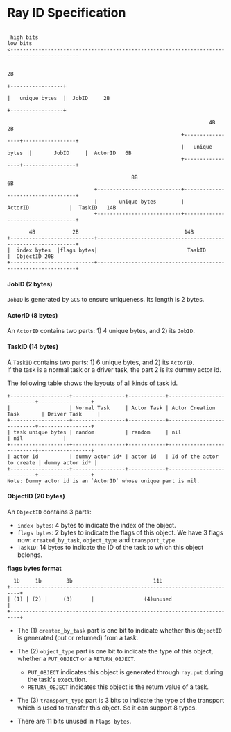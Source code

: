 Ray ID Specification
============================================
```

 high bits                                                                           low bits
<--------------------------------------------------------------------------------------------

                                                                                   2B
                                                                          +-----------------+
                                                                          |   unique bytes  |  JobID     2B
                                                                          +-----------------+

                                                                 4B                2B
                                                        +-----------------+-----------------+
                                                        |   unique bytes  |       JobID     |  ActorID   6B
                                                        +-----------------+-----------------+

                                        8B                               6B
                            +---------------------------+-----------------------------------+
                            |       unique bytes        |               ActorID             |  TaskID   14B
                            +---------------------------+-----------------------------------+

       4B            2B                                  14B
+---------------------------+---------------------------------------------------------------+
|  index bytes  |flags bytes|                             TaskID                            |  ObjectID 20B
+---------------------------+---------------------------------------------------------------+

```
#### JobID (2 bytes)
`JobID` is generated by `GCS` to ensure uniqueness. Its length is 2 bytes.

#### ActorID (8 bytes)
An `ActorID` contains two parts: 1) 4 unique bytes, and 2) its `JobID`.

#### TaskID (14 bytes)
A `TaskID` contains two parts: 1) 6 unique bytes, and 2) its `ActorID`.  
If the task is a normal task or a driver task, the part 2 is its dummy actor id.

The following table shows the layouts of all kinds of task id.
```
+-------------------+-----------------+------------+---------------------------+-----------------+
|                   | Normal Task     | Actor Task | Actor Creation Task       | Driver Task     |
+-------------------+-----------------+------------+---------------------------+-----------------+
| task unique bytes | random          | random     | nil                       | nil             |
+-------------------+-----------------+------------+---------------------------+-----------------+
| actor id          | dummy actor id* | actor id   | Id of the actor to create | dummy actor id* |
+-------------------+-----------------+------------+---------------------------+-----------------+
Note: Dummy actor id is an `ActorID` whose unique part is nil.
```

#### ObjectID (20 bytes)
An `ObjectID` contains 3 parts:
- `index bytes`: 4 bytes to indicate the index of the object.
- `flags bytes`: 2 bytes to indicate the flags of this object. We have 3 flags now: `created_by_task`, `object_type` and `transport_type`.
- `TaskID`: 14 bytes to indicate the ID of the task to which this object belongs.

**flags bytes format**
```
  1b     1b        3b                          11b
+-------------------------------------------------------------------------+
| (1) | (2) |     (3)      |                (4)unused                     |
+-------------------------------------------------------------------------+
```
- The (1) `created_by_task` part is one bit to indicate whether this `ObjectID` is generated (put or returned) from a task.

- The (2) `object_type` part is one bit to indicate the type of this object, whether a `PUT_OBJECT` or a `RETURN_OBJECT`.
    - `PUT_OBJECT` indicates this object is generated through `ray.put` during the task's execution.
    - `RETURN_OBJECT` indicates this object is the return value of a task.

- The (3) `transport_type` part is 3 bits to indicate the type of the transport which is used to transfer this object. So it can support 8 types.

- There are 11 bits unused in `flags bytes`.
